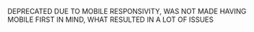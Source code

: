 DEPRECATED DUE TO MOBILE RESPONSIVITY, WAS NOT MADE HAVING MOBILE FIRST IN MIND, WHAT RESULTED IN A LOT OF ISSUES